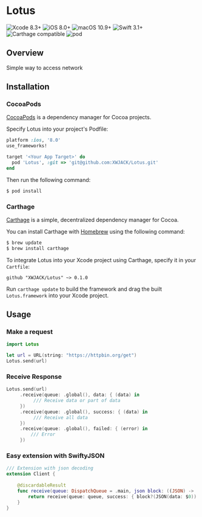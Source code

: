 # Lotus

![Xcode 8.3+](https://img.shields.io/badge/Xcode-8.3%2B-blue.svg)
![iOS 8.0+](https://img.shields.io/badge/iOS-8.0%2B-blue.svg)
![macOS 10.9+](https://img.shields.io/badge/macOS-10.9%2B-blue.svg)
![Swift 3.1+](https://img.shields.io/badge/Swift-3.0%2B-orange.svg)
![Carthage compatible](https://img.shields.io/badge/Carthage-compatible-brightgreen.svg)
![pod](https://img.shields.io/badge/pod-v0.1.0-brightgreen.svg)

## Overview

Simple way to access network

## Installation

### CocoaPods

[CocoaPods](https://cocoapods.org/) is a dependency manager for Cocoa projects.

Specify Lotus into your project's Podfile:

```ruby
platform :ios, '8.0'
use_frameworks!

target '<Your App Target>' do
  pod 'Lotus', :git => 'git@github.com:XWJACK/Lotus.git'
end
```

Then run the following command:

```sh
$ pod install
```

### Carthage

[Carthage](https://github.com/Carthage/Carthage) is a simple, decentralized
dependency manager for Cocoa.

You can install Carthage with [Homebrew](http://brew.sh/) using the following command:

```bash
$ brew update
$ brew install carthage
```

To integrate Lotus into your Xcode project using Carthage, specify it in your `Cartfile`:

```ogdl
github "XWJACK/Lotus" ~> 0.1.0
```

Run `carthage update` to build the framework and drag the built `Lotus.framework` into your Xcode project.

## Usage

### Make a request

```swift
import Lotus

let url = URL(string: "https://httpbin.org/get")
Lotus.send(url)
```

### Receive Response

```swift
Lotus.send(url)
     .receive(queue: .global(), data: { (data) in
          /// Receive data or part of data
     })
     .receive(queue: .global(), success: { (data) in
          /// Receive all data
     })
     .receive(queue: .global(), failed: { (error) in
         /// Error
     })
```

### Easy extension with SwiftyJSON

```swift
/// Extension with json decoding
extension Client {
    
    @discardableResult
    func receive(queue: DispatchQueue = .main, json block: ((JSON) -> ())? = nil) -> Self {
        return receive(queue: queue, success: { block?(JSON(data: $0)) })
    }
}
```

